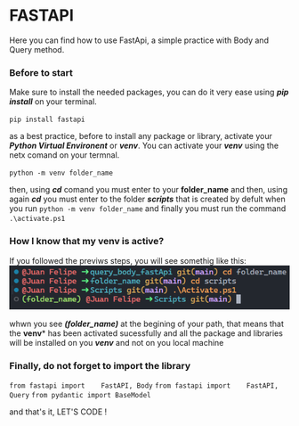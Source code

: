 # FASTAPI

Here you can find how to use FastApi, a simple practice with Body and Query method.

### Before to start
Make sure to install the needed  packages, you can do it very ease using ***pip install*** on your terminal.

`pip install fastapi`

as a best practice, before to install any package or library, activate your ***Python Virtual Environent*** or ***venv***.
You can activate your ***venv*** using the netx comand on your termnal.

`python -m venv folder_name`

then, using ***cd*** comand you must enter to your **folder_name** and then, using again ***cd*** you must enter to the folder ***scripts*** that is created by defult when you run `python -m venv folder_name`
and finally you must run the command `.\activate.ps1`

### How I know that my venv is active?
If you followed the previws steps, you will see somethig like this:
![screanshot](venv.png)

whwn you see  ***(folder_name)*** at the begining of your path, that means that the **venv*** has been activated sucessfully and all the package and libraries will be installed on you ***venv*** and not on you local machine

### Finally, do not forget to import the library
`from fastapi import	FastAPI, Body`
`from fastapi import	FastAPI, Query`
`from pydantic import BaseModel`

and that's it, LET'S CODE !
